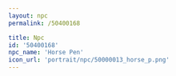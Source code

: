 ```yaml
---
layout: npc
permalink: /50400168

title: Npc
id: '50400168'
npc_name: 'Horse Pen'
icon_url: 'portrait/npc/50000013_horse_p.png'
---
```

